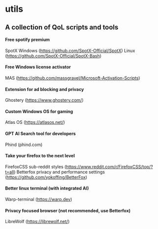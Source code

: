 # utils

## A collection of QoL scripts and tools 

#### Free spotify premium
SpotX
Windows (https://github.com/SpotX-Official/SpotX)
Linux (https://github.com/SpotX-Official/SpotX-Bash)

#### Free Windows license activator
MAS (https://github.com/massgravel/Microsoft-Activation-Scripts)

#### Extension for ad blocking and privacy
Ghostery (https://www.ghostery.com/)

#### Custom Windows OS for gaming
Atlas OS (https://atlasos.net/)

#### GPT AI Search tool for developers
Phind (phind.com)

#### Take your firefox to the next level
FirefoxCSS sub-reddit styles (https://www.reddit.com/r/FirefoxCSS/top/?t=all)
Betterfox privacy and performance settings (https://github.com/yokoffing/BetterFox)

#### Better linux terminal (with integrated AI)
Warp-terminal (https://warp.dev)

#### Privacy focused browser (not recommended, use Betterfox)
LibreWolf (https://librewolf.net/)
